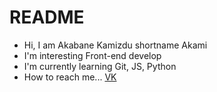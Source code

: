 # README
- Hi, I am Akabane Kamizdu shortname Akami
- I'm interesting Front-end develop
- I'm currently learning Git, JS, Python
- How to reach me...
<a href = "https://vk.com/akabane_kamidzu">VK</a>
